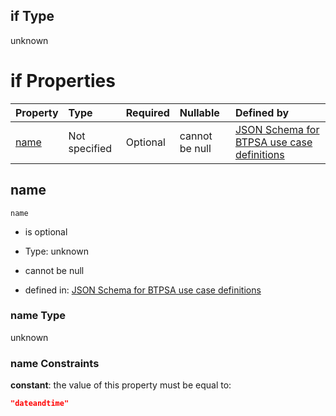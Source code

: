 ## if Type

unknown

# if Properties

| Property      | Type          | Required | Nullable       | Defined by                                                                                                                                                                                                        |
| :------------ | :------------ | :------- | :------------- | :---------------------------------------------------------------------------------------------------------------------------------------------------------------------------------------------------------------- |
| [name](#name) | Not specified | Optional | cannot be null | [JSON Schema for BTPSA use case definitions](btpsa-usecase-properties-services-items-allof-1-then-allof-33-if-properties-name.md "undefined#/properties/services/items/allOf/1/then/allOf/33/if/properties/name") |

## name



`name`

*   is optional

*   Type: unknown

*   cannot be null

*   defined in: [JSON Schema for BTPSA use case definitions](btpsa-usecase-properties-services-items-allof-1-then-allof-33-if-properties-name.md "undefined#/properties/services/items/allOf/1/then/allOf/33/if/properties/name")

### name Type

unknown

### name Constraints

**constant**: the value of this property must be equal to:

```json
"dateandtime"
```
